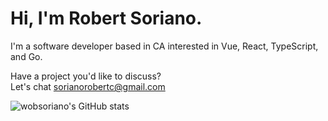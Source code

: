 # Hi, I'm Robert Soriano.

I'm a software developer based in CA interested in Vue, React, TypeScript, and Go.

Have a project you'd like to discuss? <br />
Let's chat <a href="mailto:sorianorobertc@gmail.com?Subject=Hello" target="_top">sorianorobertc@gmail.com</a>

![wobsoriano's GitHub stats](https://github-readme-stats.vercel.app/api/?username=wobsoriano&show_icons=true&title_color=fff&icon_color=79ff97&text_color=9f9f9f&bg_color=151515)

